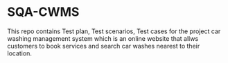 # SQA-CWMS
This repo contains Test plan, Test scenarios, Test cases for the project car washing management system which is an online website that allws customers to book services and search car washes nearest to their location.
